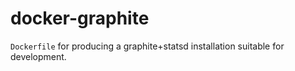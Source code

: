 # docker-graphite

`Dockerfile` for producing a graphite+statsd installation suitable for development.
